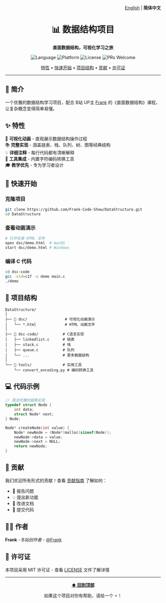 <div align="right">
  
  [English](./README.md) | **简体中文**
  
</div>

<div align="center">
  
  # 📊 数据结构项目
  
  <p align="center">
    <strong>直面数据结构，可视化学习之旅</strong>
  </p>
  
  <p align="center">
    <img src="https://img.shields.io/badge/language-C17-blue.svg" alt="Language">
    <img src="https://img.shields.io/badge/platform-Cross--platform-lightgrey.svg" alt="Platform">
    <img src="https://img.shields.io/badge/license-MIT-green.svg" alt="License">
    <img src="https://img.shields.io/badge/PRs-welcome-brightgreen.svg" alt="PRs Welcome">
  </p>
  
  <p align="center">
    <a href="#✨-特性">特性</a> •
    <a href="#🚀-快速开始">快速开始</a> •
    <a href="#📁-项目结构">项目结构</a> •
    <a href="#🤝-贡献">贡献</a> •
    <a href="#📄-许可证">许可证</a>
  </p>
  
</div>

---

## 🎯 简介

一个优雅的数据结构学习项目，配合 B站 UP主 [Frank](https://space.bilibili.com/19658621) 的《直面数据结构》课程，让复杂概念变得简单易懂。

## ✨ 特性

🎨 **可视化动画** - 直观展示数据结构操作过程  
📚 **完整实现** - 涵盖链表、栈、队列、树、图等经典结构  
💡 **详细注释** - 每行代码都有清晰解释  
🔧 **工具集成** - 内置字符编码转换工具  
🎓 **教学优先** - 专为学习者设计  

## 🚀 快速开始

### 克隆项目

```bash
git clone https://github.com/Frank-Code-Show/DataStructure.git
cd DataStructure
```

### 查看动画演示

```bash
# 打开任意 HTML 文件
open dsc/demo.html  # macOS
start dsc/demo.html # Windows
```

### 编译 C 代码

```bash
cd dsc-code
gcc -std=c17 -o demo main.c
./demo
```

## 📁 项目结构

```
DataStructure/
│
├── 📂 dsc/                 # 可视化动画演示
│   └── *.html             # HTML 动画文件
│
├── 📂 dsc-code/           # C语言实现
│   ├── linkedlist.c      # 链表
│   ├── stack.c           # 栈
│   ├── queue.c           # 队列
│   └── ...               # 更多数据结构
│
└── 🔧 tools/              # 实用工具
    └── convert_encoding.py # 编码转换工具
```

## 💻 代码示例

```c
// 简洁优雅的链表实现
typedef struct Node {
    int data;
    struct Node* next;
} Node;

Node* createNode(int value) {
    Node* newNode = (Node*)malloc(sizeof(Node));
    newNode->data = value;
    newNode->next = NULL;
    return newNode;
}
```

## 🤝 贡献

我们欢迎所有形式的贡献！查看 [贡献指南](CONTRIBUTING.md) 了解如何：

- 🐛 报告问题
- 💡 提出新功能
- 📝 改进文档
- 🔧 提交代码

## 👨‍💻 作者

**Frank** - *B站创作者* - [@Frank](https://space.bilibili.com/19658621)

## 📄 许可证

本项目采用 MIT 许可证 - 查看 [LICENSE](LICENSE) 文件了解详情

---

<div align="center">
  
  **[⬆ 回到顶部](#-数据结构项目)**
  
  如果这个项目对你有帮助，请给一个 ⭐️！
  
</div>
